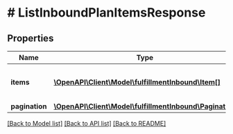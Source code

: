 # # ListInboundPlanItemsResponse

## Properties

Name | Type | Description | Notes
------------ | ------------- | ------------- | -------------
**items** | [**\OpenAPI\Client\Model\fulfillmentInbound\Item[]**](Item.md) | The items in an inbound plan. |
**pagination** | [**\OpenAPI\Client\Model\fulfillmentInbound\Pagination**](Pagination.md) |  | [optional]

[[Back to Model list]](../../README.md#models) [[Back to API list]](../../README.md#endpoints) [[Back to README]](../../README.md)
